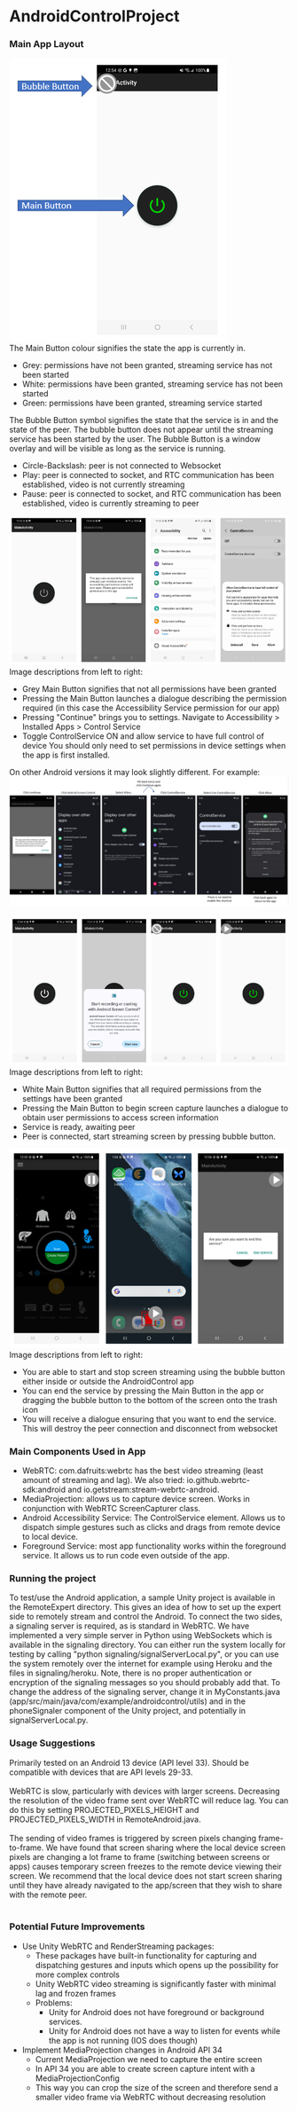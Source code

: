 # AndroidControlProject

### Main App Layout
![Main App Layout](/imgs/1_app_buttons.png) <br>
The Main Button colour signifies the state the app is currently in.
* Grey: permissions have not been granted, streaming service has not been started
* White: permissions have been granted, streaming service has not been started
* Green: permissions have been granted, streaming service started

The Bubble Button symbol signifies the state that the service is in and the state of the peer. The bubble button does not appear until the streaming service has been started by the user. 
The Bubble Button is a window overlay and will be visible as long as the service is running.
* Circle-Backslash: peer is not connected to Websocket
* Play: peer is connected to socket, and RTC communication has been established, video is not currently streaming
* Pause: peer is connected to socket, and RTC communication has been established, video is currently streaming to peer

![Enable Permissions](/imgs/2_accessibility_permissions.png) <br>
Image descriptions from left to right:
* Grey Main Button signifies that not all permissions have been granted
* Pressing the Main Button launches a dialogue describing the permission required (in this case the Accessibility Service permission for our app)
* Pressing "Continue" brings you to settings. Navigate to Accessibility > Installed Apps > Control Service
* Toggle ControlService ON and allow service to have full control of device
You should only need to set permissions in device settings when the app is first installed.

On other Android versions it may look slightly different. For example:
![Enable Permissions Older Android](/imgs/3_screen_share_permissions2.png) <br>

![Enable Screen Sharing](/imgs/3_screen_share_permissions.png) <br>
Image descriptions from left to right:
* White Main Button signifies that all required permissions from the settings have been granted
* Pressing the Main Button to begin screen capture launches a dialogue to obtain user permissions to access screen information
* Service is ready, awaiting peer
* Peer is connected, start streaming screen by pressing bubble button. 

![End Service](/imgs/4_end_service.png) <br>
Image descriptions from left to right:
* You are able to start and stop screen streaming using the bubble button either inside or outside the AndroidControl app
* You can end the service by pressing the Main Button in the app or dragging the bubble button to the bottom of the screen onto the trash icon
* You will receive a dialogue ensuring that you want to end the service. This will destroy the peer connection and disconnect from websocket

### Main Components Used in App
* WebRTC: com.dafruits:webrtc has the best video streaming (least amount of streaming and lag). We also tried: io.github.webrtc-sdk:android and io.getstream:stream-webrtc-android.
* MediaProjection: allows us to capture device screen. Works in conjunction with WebRTC ScreenCapturer class.
* Android Accessibility Service: The ControlService element. Allows us to dispatch simple gestures such as clicks and drags from remote device to local device.
* Foreground Service: most app functionality works within the foreground service. It allows us to run code even outside of the app.

### Running the project
To test/use the Android application, a sample Unity project is available in the RemoteExpert directory. 
This gives an idea of how to set up the expert side to remotely stream and control the Android.
To connect the two sides, a signaling server is required, as is standard in WebRTC. We have implemented a very simple server in Python using WebSockets which is available in the signaling directory.
You can either run the system locally for testing by calling "python signaling/signalServerLocal.py", or you can use the system remotely over the internet for example using Heroku and the files in signaling/heroku.
Note, there is no proper authentication or encryption of the signaling messages so you should probably add that. 
To change the address of the signaling server, change it in MyConstants.java (app/src/main/java/com/example/androidcontrol/utils) and in the phoneSignaler component of the Unity project, and potentially in signalServerLocal.py. 

### Usage Suggestions
Primarily tested on an Android 13 device (API level 33). Should be compatible with devices that are API levels 29-33.
<br><br>
WebRTC is slow, particularly with devices with larger screens. 
Decreasing the resolution of the video frame sent over WebRTC will reduce lag. 
You can do this by setting PROJECTED_PIXELS_HEIGHT and PROJECTED_PIXELS_WIDTH in RemoteAndroid.java. 
<br><br>
The sending of video frames is triggered by screen pixels changing frame-to-frame.
We have found that screen sharing where the local device screen pixels are changing a lot frame to frame 
(switching between screens or apps) causes temporary screen freezes to the remote device viewing their screen.
We recommend that the local device does not start screen sharing until they have already navigated to the app/screen that they wish to share with the remote peer.
<br><br>

### Potential Future Improvements
* Use Unity WebRTC and RenderStreaming packages:
  * These packages have built-in functionality for capturing and dispatching gestures and inputs which opens up the possibility for more complex controls
  * Unity WebRTC video streaming is significantly faster with minimal lag and frozen frames
  * Problems: 
    * Unity for Android does not have foreground or background services. 
    * Unity for Android does not have a way to listen for events while the app is not running (IOS does though)
* Implement MediaProjection changes in Android API 34
  * Current MediaProjection we need to capture the entire screen
  * In API 34 you are able to create screen capture intent with a MediaProjectionConfig
  * This way you can crop the size of the screen and therefore send a smaller video frame via WebRTC without decreasing resolution

